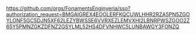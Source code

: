 https://github.com/orgs/FonamentsEnginyeria/sso?authorization_request=BMGAIGREX4EOOLERFKQCUWLHHR2RZA5PN5ZGOYLONF5GC5DJN5XF62LEZYBWSSE6VVRXEZLEMVXHI2LBNRPWSZGOO2Z65Y5PMNZGKZDFNZ2GSYLML52HS4DFVNHWC5LUNBAWGY3FONZQ
